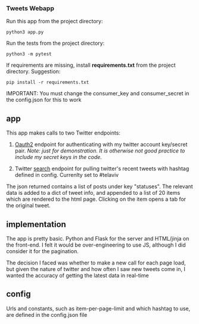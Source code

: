 ### Tweets Webapp


Run this app from the project directory:  

    python3 app.py

Run the tests from the project directory: 

    python3 -m pytest
    
If requirements are missing, install **requirements.txt** from the project directory. Suggestion: 

    pip install -r requirements.txt

IMPORTANT: You must change the consumer_key and consumer_secret in the config.json for this to work 

## app 

This app makes calls to two Twitter endpoints: 

1. [Oauth2](https://developer.twitter.com/en/docs/basics/authentication/api-reference/token) endpoint for authenticating with my twitter account key/secret pair. *Note: just for demonstration. It is otherwise not good practice to include my secret keys in the code.*

2. Twitter [search](https://developer.twitter.com/en/docs/tweets/search/overview/basic-search) endpoint for pulling twitter's recent tweets with hashtag defined in config. Currenlty set to #telaviv 

The json returned contains a list of posts under key "statuses". The relevant data is added to a dict of tweet info, and appended to a list of 20 items which are rendered to the html page. Clicking on the item opens a tab for the original tweet. 



## implementation 

The app is pretty basic. Python and Flask for the server and HTML/jinja on the front-end. 
I felt it would be over-engineering to use JS, although I did consider it for the pagination. 

The decision I faced was whether to make a new call for each page load, but given the nature of twitter and how often I saw new tweets come in, 
I wanted the accuracy of getting the latest data in real-time


## config 

Urls and constants, such as item-per-page-limit and which hashtag to use, are defined in the config.json file